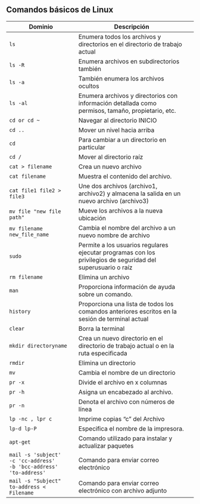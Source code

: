 ## Comandos básicos de Linux

|Dominio|Descripción||
|---|---|---|
|`ls`|Enumera todos los archivos y directorios en el directorio de trabajo actual|
|`ls -R`|Enumera archivos en subdirectorios también|
|`ls -a`|También enumera los archivos ocultos|
|`ls -al`|Enumera archivos y directorios con información detallada como permisos, tamaño, propietario, etc.|
|`cd or cd ~`|Navegar al directorio INICIO|
|`cd ..`|Mover un nivel hacia arriba|
|`cd`|Para cambiar a un directorio en particular|
|`cd /`|Mover al directorio raíz|
|`cat > filename`|Crea un nuevo archivo|
|`cat filename`|Muestra el contenido del archivo.|
|`cat file1 file2 > file3`|Une dos archivos (archivo1, archivo2) y almacena la salida en un nuevo archivo (archivo3)|
|`mv file "new file path"`|Mueve los archivos a la nueva ubicación|
|`mv filename new_file_name`|Cambia el nombre del archivo a un nuevo nombre de archivo|
|`sudo`|Permite a los usuarios regulares ejecutar programas con los privilegios de seguridad del superusuario o raíz|
|`rm filename`|Elimina un archivo|
|`man`|Proporciona información de ayuda sobre un comando.|
|`history`|Proporciona una lista de todos los comandos anteriores escritos en la sesión de terminal actual|
|`clear`|Borra la terminal|
|`mkdir directoryname`|Crea un nuevo directorio en el directorio de trabajo actual o en la ruta especificada|
|`rmdir`|Elimina un directorio|
|`mv`|Cambia el nombre de un directorio|
|`pr -x`|Divide el archivo en x columnas|
|`pr -h`|Asigna un encabezado al archivo.|
|`pr -n`|Denota el archivo con números de línea|
|`lp -nc , lpr c`|Imprime copias “c” del Archivo|
|`lp-d lp-P`|Especifica el nombre de la impresora.|
|`apt-get   `|Comando utilizado para instalar y actualizar paquetes|
|`mail -s 'subject'   -c 'cc-address'`  <br>`-b 'bcc-address'   'to-address'   `|Comando para enviar correo electrónico|
|`mail -s "Subject"   to-address < Filename   `|Comando para enviar correo electrónico con archivo adjunto|